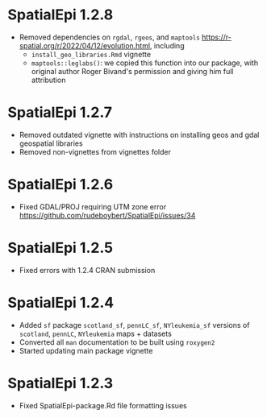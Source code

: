# SpatialEpi 1.2.8

* Removed dependencies on `rgdal`, `rgeos`, and `maptools` https://r-spatial.org/r/2022/04/12/evolution.html, including
    + `install_geo_libraries.Rmd` vignette
    + `maptools::leglabs()`: we copied this function into our package, with original author Roger Bivand's permission and giving him full attribution


# SpatialEpi 1.2.7

* Removed outdated vignette with instructions on installing geos and gdal geospatial libraries
* Removed non-vignettes from vignettes folder


# SpatialEpi 1.2.6

* Fixed GDAL/PROJ requiring UTM zone error https://github.com/rudeboybert/SpatialEpi/issues/34


# SpatialEpi 1.2.5

* Fixed errors with 1.2.4 CRAN submission


# SpatialEpi 1.2.4

* Added `sf` package `scotland_sf`, `pennLC_sf`, `NYleukemia_sf` versions of 
`scotland`, `pennLC`, `NYleukemia` maps + datasets
* Converted all `man` documentation to be built using `roxygen2`
* Started updating main package vignette


# SpatialEpi 1.2.3

* Fixed SpatialEpi-package.Rd file formatting issues